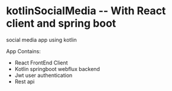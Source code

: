 # kotlinSocialMedia -- With React client and spring boot
social media app using kotlin

App Contains:
* React FrontEnd Client
* Kotlin springboot webflux backend
* Jwt user authentication
* Rest api
